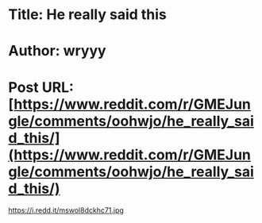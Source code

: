 # Title: He really said this
# Author: wryyy
# Post URL: [https://www.reddit.com/r/GMEJungle/comments/oohwjo/he_really_said_this/](https://www.reddit.com/r/GMEJungle/comments/oohwjo/he_really_said_this/)


https://i.redd.it/mswol8dckhc71.jpg